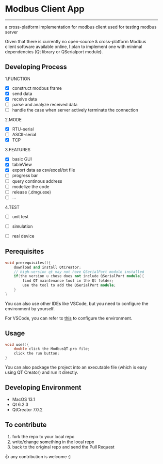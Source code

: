 # Modbus Client App
--- 
a cross-platform implementation for modbus client used for testing modbus server

Given that there is currently no open-source & cross-platform Modbus client software available online, I plan to implement one with minimal dependencies (Qt library or QSerialport module).

## Developing Process

1.FUNCTION
- [x] construct modbus frame
- [x] send data
- [x] receive data
- [ ] parse and analyze received data
- [ ] handle the case when server actively terminate the connection

2.MODE

- [x] RTU-serial
- [ ] ASCII-serial
- [x] TCP

3.FEATURES

- [x] basic GUI
- [x] tableView
- [x] export data as csv/excel/txt file
- [ ] progress bar
- [ ] query continous address
- [ ] modelize the code
- [ ] release (.dmg/.exe)
- [ ] ...

4.TEST
- [ ] unit test
- [ ] simulation
- [ ] real device


## Perequisites

```c++
void prerequisites(){
    download and install QtCreator; 
    // high-version qt may not have QSerialPort module installed
    if(the version u chose does not include QSerialPort module){
        find QT maintenance tool in the Qt folder;
        use the tool to add the QSerialPort module;
    }
}
```

You can also use other IDEs like VSCode, but you need to configure the environment by yourself.

For VSCode, you can refer to [this](https://www.cnblogs.com/zhiyiYo/p/14877952.html) to configure the environment.

## Usage

```c++
void use(){
    double click the ModbusQT.pro file;
    click the run button;
}
```

You can also package the project into an executable file (which is easy using QT Creator) and run it directly.

## Developing Environment

* MacOS 13.1
* Qt 6.2.3
* QtCreator 7.0.2

## To contribute

1. fork the repo to your local repo
2. write/change something in the local repo 
3. back to the original repo and send the Pull Request

👍 any contribution is welcome :)

